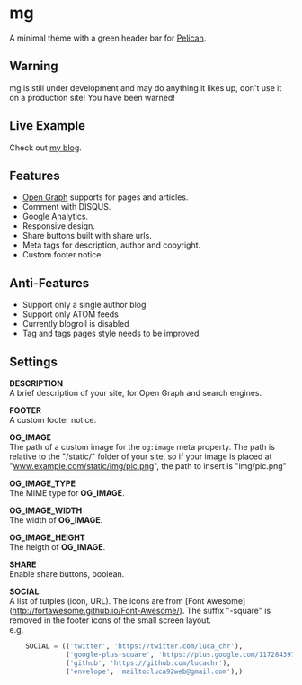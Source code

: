 mg
==============

A minimal theme with a green header bar for [Pelican](http://blog.getpelican.com/).

Warning
--------------
mg is still under development and may do anything it likes up, don't use it on
a production site! 
You have been warned!

Live Example
--------------
Check out [my blog](http://www.devsbytes.com).

Features
--------------

* [Open Graph](http://ogp.me/) supports for pages and articles.
* Comment with DISQUS.
* Google Analytics.
* Responsive design.
* Share buttons built with share urls.
* Meta tags for description, author and copyright.
* Custom footer notice.

Anti-Features
--------------

* Support only a single author blog
* Support only ATOM feeds
* Currently blogroll is disabled
* Tag and tags pages style needs to be improved.

Settings
--------------

**DESCRIPTION**  
A brief description of your site, for Open Graph and search engines.

**FOOTER**  
A custom footer notice.

**OG_IMAGE**  
The path of a custom image for the `og:image` meta property.
The path is relative to the "/static/" folder of your site, so if your image
is placed at "www.example.com/static/img/pic.png", the path to insert is "img/pic.png"

**OG_IMAGE_TYPE**  
The MIME type for **OG_IMAGE**.

**OG_IMAGE_WIDTH**  
The width of **OG_IMAGE**. 

**OG_IMAGE_HEIGHT**  
The heigth of **OG_IMAGE**.

**SHARE**  
Enable share buttons, boolean.

**SOCIAL**  
A list of tutples (icon, URL). The icons are from [Font Awesome]
(http://fortawesome.github.io/Font-Awesome/). The suffix "-square" is removed 
in the footer icons of the small screen layout.  
e.g.  
```python
    SOCIAL = (('twitter', 'https://twitter.com/luca_chr'),
              ('google-plus-square', 'https://plus.google.com/117284397605208270870'),
              ('github', 'https://github.com/lucachr'),
              ('envelope', 'mailto:luca92web@gmail.com'),)
```
